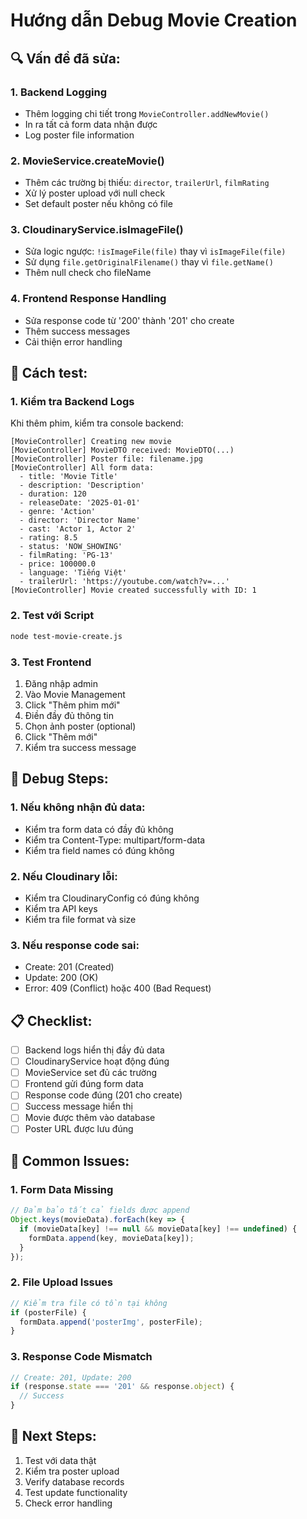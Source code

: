 # Hướng dẫn Debug Movie Creation

## 🔍 Vấn đề đã sửa:

### 1. **Backend Logging**
- Thêm logging chi tiết trong `MovieController.addNewMovie()`
- In ra tất cả form data nhận được
- Log poster file information

### 2. **MovieService.createMovie()**
- Thêm các trường bị thiếu: `director`, `trailerUrl`, `filmRating`
- Xử lý poster upload với null check
- Set default poster nếu không có file

### 3. **CloudinaryService.isImageFile()**
- Sửa logic ngược: `!isImageFile(file)` thay vì `isImageFile(file)`
- Sử dụng `file.getOriginalFilename()` thay vì `file.getName()`
- Thêm null check cho fileName

### 4. **Frontend Response Handling**
- Sửa response code từ '200' thành '201' cho create
- Thêm success messages
- Cải thiện error handling

## 🧪 Cách test:

### 1. **Kiểm tra Backend Logs**
Khi thêm phim, kiểm tra console backend:
```
[MovieController] Creating new movie
[MovieController] MovieDTO received: MovieDTO(...)
[MovieController] Poster file: filename.jpg
[MovieController] All form data:
  - title: 'Movie Title'
  - description: 'Description'
  - duration: 120
  - releaseDate: '2025-01-01'
  - genre: 'Action'
  - director: 'Director Name'
  - cast: 'Actor 1, Actor 2'
  - rating: 8.5
  - status: 'NOW_SHOWING'
  - filmRating: 'PG-13'
  - price: 100000.0
  - language: 'Tiếng Việt'
  - trailerUrl: 'https://youtube.com/watch?v=...'
[MovieController] Movie created successfully with ID: 1
```

### 2. **Test với Script**
```bash
node test-movie-create.js
```

### 3. **Test Frontend**
1. Đăng nhập admin
2. Vào Movie Management
3. Click "Thêm phim mới"
4. Điền đầy đủ thông tin
5. Chọn ảnh poster (optional)
6. Click "Thêm mới"
7. Kiểm tra success message

## 🐛 Debug Steps:

### 1. **Nếu không nhận đủ data:**
- Kiểm tra form data có đầy đủ không
- Kiểm tra Content-Type: multipart/form-data
- Kiểm tra field names có đúng không

### 2. **Nếu Cloudinary lỗi:**
- Kiểm tra CloudinaryConfig có đúng không
- Kiểm tra API keys
- Kiểm tra file format và size

### 3. **Nếu response code sai:**
- Create: 201 (Created)
- Update: 200 (OK)
- Error: 409 (Conflict) hoặc 400 (Bad Request)

## 📋 Checklist:

- [ ] Backend logs hiển thị đầy đủ data
- [ ] CloudinaryService hoạt động đúng
- [ ] MovieService set đủ các trường
- [ ] Frontend gửi đúng form data
- [ ] Response code đúng (201 cho create)
- [ ] Success message hiển thị
- [ ] Movie được thêm vào database
- [ ] Poster URL được lưu đúng

## 🔧 Common Issues:

### 1. **Form Data Missing**
```javascript
// Đảm bảo tất cả fields được append
Object.keys(movieData).forEach(key => {
  if (movieData[key] !== null && movieData[key] !== undefined) {
    formData.append(key, movieData[key]);
  }
});
```

### 2. **File Upload Issues**
```javascript
// Kiểm tra file có tồn tại không
if (posterFile) {
  formData.append('posterImg', posterFile);
}
```

### 3. **Response Code Mismatch**
```javascript
// Create: 201, Update: 200
if (response.state === '201' && response.object) {
  // Success
}
```

## 🚀 Next Steps:

1. Test với data thật
2. Kiểm tra poster upload
3. Verify database records
4. Test update functionality
5. Check error handling

